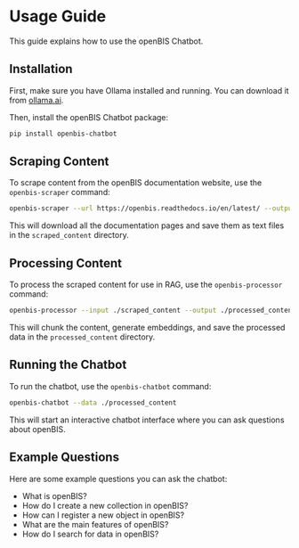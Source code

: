 # Usage Guide

This guide explains how to use the openBIS Chatbot.

## Installation

First, make sure you have Ollama installed and running. You can download it from [ollama.ai](https://ollama.ai/).

Then, install the openBIS Chatbot package:

```bash
pip install openbis-chatbot
```

## Scraping Content

To scrape content from the openBIS documentation website, use the `openbis-scraper` command:

```bash
openbis-scraper --url https://openbis.readthedocs.io/en/latest/ --output ./scraped_content --version en/latest
```

This will download all the documentation pages and save them as text files in the `scraped_content` directory.

## Processing Content

To process the scraped content for use in RAG, use the `openbis-processor` command:

```bash
openbis-processor --input ./scraped_content --output ./processed_content
```

This will chunk the content, generate embeddings, and save the processed data in the `processed_content` directory.

## Running the Chatbot

To run the chatbot, use the `openbis-chatbot` command:

```bash
openbis-chatbot --data ./processed_content
```

This will start an interactive chatbot interface where you can ask questions about openBIS.

## Example Questions

Here are some example questions you can ask the chatbot:

- What is openBIS?
- How do I create a new collection in openBIS?
- How can I register a new object in openBIS?
- What are the main features of openBIS?
- How do I search for data in openBIS?
